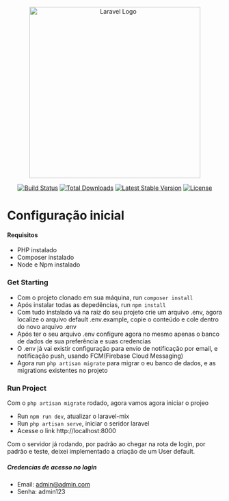 <p align="center"><a href="https://laravel.com" target="_blank"><img src="https://raw.githubusercontent.com/laravel/art/master/logo-lockup/5%20SVG/2%20CMYK/1%20Full%20Color/laravel-logolockup-cmyk-red.svg" width="400" alt="Laravel Logo"></a></p>

<p align="center">
<a href="https://github.com/laravel/framework/actions"><img src="https://github.com/laravel/framework/workflows/tests/badge.svg" alt="Build Status"></a>
<a href="https://packagist.org/packages/laravel/framework"><img src="https://img.shields.io/packagist/dt/laravel/framework" alt="Total Downloads"></a>
<a href="https://packagist.org/packages/laravel/framework"><img src="https://img.shields.io/packagist/v/laravel/framework" alt="Latest Stable Version"></a>
<a href="https://packagist.org/packages/laravel/framework"><img src="https://img.shields.io/packagist/l/laravel/framework" alt="License"></a>
</p>

# Configuração inicial

#### Requisitos
- PHP instalado
- Composer instalado
- Node e Npm instalado
  
### Get Starting
- Com o projeto clonado em sua máquina, run `composer install`
- Após instalar todas as depedências, run `npm install`
- Com tudo instalado vá na raiz do seu projeto crie um arquivo .env, agora localize o arquivo default .env.example, copie o conteúdo e cole dentro do novo arquivo .env
- Após ter o seu arquivo .env configure agora no mesmo apenas o banco de dados de sua preferência e suas credencias
- O .env já vai existir configuração para envio de notificação por email, e notificação push, usando FCM(Firebase Cloud Messaging)
- Agora run `php artisan migrate` para migrar o eu banco de dados, e as migrations existentes no projeto
  
### Run Project
Com o `php artisan migrate` rodado, agora vamos agora iniciar o projeo
- Run `npm run dev`, atualizar o laravel-mix 
- Run `php artisan serve`, iniciar o seridor laravel
- Acesse o link http://localhost:8000
  
Com o servidor já rodando, por padrão ao chegar na rota de login, por padrão e teste, deixei implementado a criação de um User default.
##### Credencias de acesso no login
- Email: admin@admin.com
- Senha: admin123



